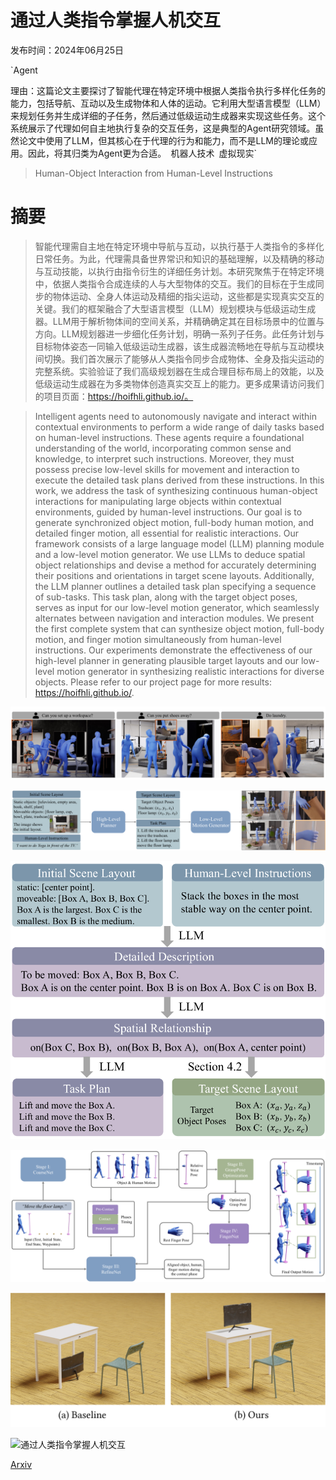 # 通过人类指令掌握人机交互

发布时间：2024年06月25日

`Agent

理由：这篇论文主要探讨了智能代理在特定环境中根据人类指令执行多样化任务的能力，包括导航、互动以及生成物体和人体的运动。它利用大型语言模型（LLM）来规划任务并生成详细的子任务，然后通过低级运动生成器来实现这些任务。这个系统展示了代理如何自主地执行复杂的交互任务，这是典型的Agent研究领域。虽然论文中使用了LLM，但其核心在于代理的行为和能力，而不是LLM的理论或应用。因此，将其归类为Agent更为合适。` `机器人技术` `虚拟现实`

> Human-Object Interaction from Human-Level Instructions

# 摘要

> 智能代理需自主地在特定环境中导航与互动，以执行基于人类指令的多样化日常任务。为此，代理需具备世界常识和知识的基础理解，以及精确的移动与互动技能，以执行由指令衍生的详细任务计划。本研究聚焦于在特定环境中，依据人类指令合成连续的人与大型物体的交互。我们的目标在于生成同步的物体运动、全身人体运动及精细的指尖运动，这些都是实现真实交互的关键。我们的框架融合了大型语言模型（LLM）规划模块与低级运动生成器。LLM用于解析物体间的空间关系，并精确确定其在目标场景中的位置与方向。LLM规划器进一步细化任务计划，明确一系列子任务。此任务计划与目标物体姿态一同输入低级运动生成器，该生成器流畅地在导航与互动模块间切换。我们首次展示了能够从人类指令同步合成物体、全身及指尖运动的完整系统。实验验证了我们高级规划器在生成合理目标布局上的效能，以及低级运动生成器在为多类物体创造真实交互上的能力。更多成果请访问我们的项目页面：https://hoifhli.github.io/。

> Intelligent agents need to autonomously navigate and interact within contextual environments to perform a wide range of daily tasks based on human-level instructions. These agents require a foundational understanding of the world, incorporating common sense and knowledge, to interpret such instructions. Moreover, they must possess precise low-level skills for movement and interaction to execute the detailed task plans derived from these instructions. In this work, we address the task of synthesizing continuous human-object interactions for manipulating large objects within contextual environments, guided by human-level instructions. Our goal is to generate synchronized object motion, full-body human motion, and detailed finger motion, all essential for realistic interactions. Our framework consists of a large language model (LLM) planning module and a low-level motion generator. We use LLMs to deduce spatial object relationships and devise a method for accurately determining their positions and orientations in target scene layouts. Additionally, the LLM planner outlines a detailed task plan specifying a sequence of sub-tasks. This task plan, along with the target object poses, serves as input for our low-level motion generator, which seamlessly alternates between navigation and interaction modules. We present the first complete system that can synthesize object motion, full-body motion, and finger motion simultaneously from human-level instructions. Our experiments demonstrate the effectiveness of our high-level planner in generating plausible target layouts and our low-level motion generator in synthesizing realistic interactions for diverse objects. Please refer to our project page for more results: https://hoifhli.github.io/.

![通过人类指令掌握人机交互](../../../paper_images/2406.17840/x1.png)

![通过人类指令掌握人机交互](../../../paper_images/2406.17840/x2.png)

![通过人类指令掌握人机交互](../../../paper_images/2406.17840/x3.png)

![通过人类指令掌握人机交互](../../../paper_images/2406.17840/x4.png)

![通过人类指令掌握人机交互](../../../paper_images/2406.17840/x5.png)

![通过人类指令掌握人机交互](../../../paper_images/2406.17840/x6.png)

[Arxiv](https://arxiv.org/abs/2406.17840)
